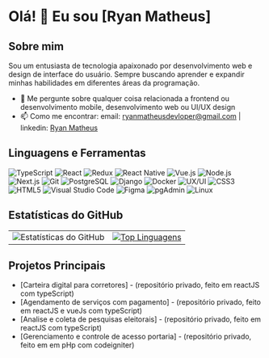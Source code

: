 # Olá! 👋 Eu sou [Ryan Matheus]

## Sobre mim
Sou um entusiasta de tecnologia apaixonado por desenvolvimento web e design de interface do usuário. Sempre buscando aprender e expandir minhas habilidades em diferentes áreas da programação.

- 💬 Me pergunte sobre qualquer coisa relacionada a frontend ou desenvolvimento mobile, desenvolvimento web ou UI/UX design
- 📫 Como me encontrar: email: ryanmatheusdevloper@gmail.com | linkedin: [Ryan Matheus](https://www.linkedin.com/in/ryan-matheus-santana-ba7589212/)


## Linguagens e Ferramentas
![TypeScript](https://img.shields.io/badge/-TypeScript-3178C6?style=flat-square&logo=typescript&logoColor=white)
![React](https://img.shields.io/badge/-React-61DAFB?style=flat-square&logo=react&logoColor=black)
![Redux](https://img.shields.io/badge/-Redux-764ABC?style=flat-square&logo=redux&logoColor=white)
![React Native](https://img.shields.io/badge/-React_Native-61DAFB?style=flat-square&logo=react&logoColor=black)
![Vue.js](https://img.shields.io/badge/-Vue.js-4FC08D?style=flat-square&logo=vue.js&logoColor=white)
![Node.js](https://img.shields.io/badge/-Node.js-339933?style=flat-square&logo=node.js&logoColor=white)
![Next.js](https://img.shields.io/badge/-Next.js-000000?style=flat-square&logo=next.js&logoColor=white)
![Git](https://img.shields.io/badge/-Git-F05032?style=flat-square&logo=git&logoColor=white)
![PostgreSQL](https://img.shields.io/badge/-PostgreSQL-336791?style=flat-square&logo=postgresql&logoColor=white)
![Django](https://img.shields.io/badge/-Django-092E20?style=flat-square&logo=django&logoColor=white)
![Docker](https://img.shields.io/badge/-Docker-2496ED?style=flat-square&logo=docker&logoColor=white)
![UX/UI](https://img.shields.io/badge/-UX/UI-FF69B4?style=flat-square)
![CSS3](https://img.shields.io/badge/-CSS3-1572B6?style=flat-square&logo=css3&logoColor=white)
![HTML5](https://img.shields.io/badge/-HTML5-E34F26?style=flat-square&logo=html5&logoColor=white)
![Visual Studio Code](https://img.shields.io/badge/-Visual_Studio_Code-007ACC?style=flat-square&logo=visual-studio-code&logoColor=white)
![Figma](https://img.shields.io/badge/-Figma-F24E1E?style=flat-square&logo=figma&logoColor=white)
![pgAdmin](https://img.shields.io/badge/-pgAdmin-336791?style=flat-square&logo=postgresql&logoColor=white)
![Linux](https://img.shields.io/badge/-Linux-FCC624?style=flat-square&logo=linux&logoColor=black)

## Estatísticas do GitHub
<table>
  <tr>
    <td valign="top"><img src="https://github-readme-stats.vercel.app/api?username=Ryan-Matheus13&show_icons=true&theme=radical" alt="Estatísticas do GitHub"/></td>
    <td valign="top"><a href="https://github.com/Ryan-Matheus13"><img src="https://github-readme-stats.vercel.app/api/top-langs/?username=Ryan-Matheus13&layout=compact&theme=dark" alt="Top Linguagens"/></a></td>
  </tr>
</table>


## Projetos Principais
- [Carteira digital para corretores] - (repositório privado, feito em reactJS com typeScript)
- [Agendamento de serviços com pagamento] - (repositório privado, feito em reactJS e vueJs com typeScript)
- [Analise e coleta de pesquisas eleitorais] - (repositório privado, feito em reactJS com typeScript)
- [Gerenciamento e controle de acesso portaria] - (repositório privado, feito em em pHp com codeigniter)
